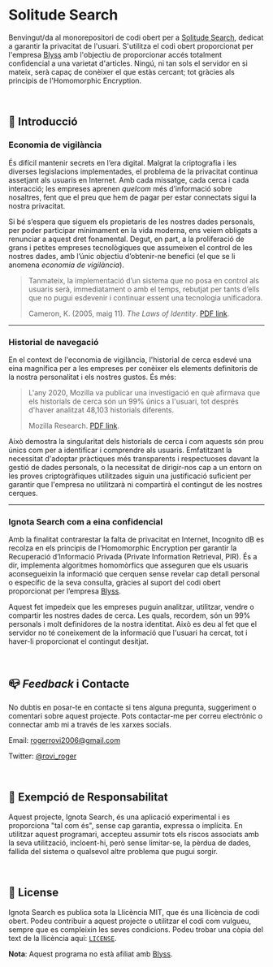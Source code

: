 [website]: https://incognitodb.com
[blyss]: https://github.com/blyssprivacy

# Solitude Search

Benvingut/da al monorepositori de codi obert per a [Solitude Search][website], dedicat a garantir la privacitat de l'usuari. S'utilitza el codi obert proporcionat per l'empresa [Blyss][blyss] amb l'objectiu de proporcionar accés totalment confidencial a una varietat d'articles. Ningú, ni tan sols el servidor en si mateix, serà capaç de conèixer el que estàs cercant; tot gràcies als principis de l'Homomorphic Encryption.

<br />

## :dart: Introducció

### Economia de vigilància

És difícil mantenir secrets en l’era digital. Malgrat la criptografia i les diverses legislacions implementades, el problema de la privacitat continua assetjant als usuaris en Internet. Amb cada missatge, cada cerca i cada interacció; les empreses aprenen _quelcom_ més d’informació sobre nosaltres, fent que el preu que hem de pagar per estar connectats sigui la nostra privacitat.

Si bé s’espera que siguem els propietaris de les nostres dades personals, per poder participar mínimament en la vida moderna, ens veiem obligats a renunciar a aquest dret fonamental. Degut, en part, a la proliferació de grans i petites empreses tecnològiques que assumeixen el control de les nostres dades, amb l’únic objectiu d’obtenir-ne benefici (el que se li anomena _economia de vigilància_).

> Tanmateix, la implementació d’un sistema que no posa en control als usuaris serà, immediatament o amb el temps, rebutjat per tants d’ells que no pugui esdevenir i continuar essent una tecnologia unificadora.
>
> Cameron, K. (2005, maig 11). _The Laws of Identity_. [PDF link](https://www.identityblog.com/stories/2005/05/13/TheLawsOfIentity.pdf).

---

### Historial de navegació

En el context de l'economia de vigilància, l'historial de cerca esdevé una eina magnífica per a les empreses per conèixer els elements definitoris de la nostra personalitat i els nostres gustos. És més:

> L'any 2020, Mozilla va publicar una investigació en què afirmava que els historials de cerca són un 99% únics a l'usuari, tot després d'haver analitzat 48,103 historials diferents.
>
> Mozilla Research. [PDF link](https://www.usenix.org/system/files/soups2020-bird.pdf).

Això demostra la singularitat dels historials de cerca i com aquests són prou únics com per a identificar i comprendre als usuaris. Emfatitzant la necessitat d'adoptar pràctiques més transparents i respectuoses davant la gestió de dades personals, o la necessitat de dirigir-nos cap a un entorn on les proves criptogràfiques utilitzades siguin una justificació suficient per garantir que l'empresa no utilitzarà ni compartirà el contingut de les nostres cerques.

---

### Ignota Search com a eina confidencial

Amb la finalitat contrarestar la falta de privacitat en Internet, Incognito dB es recolza en els principis de l’Homomorphic Encryption per garantir la Recuperació d’Informació Privada (Private Information Retrieval, PIR). És a dir, implementa algoritmes homomòrfics que asseguren que els usuaris aconsegueixin la informació que cerquen sense revelar cap detall personal o específic de la seva consulta, gràcies al suport del codi obert proporcionat per l’empresa [Blyss][blyss].

Aquest fet impedeix que les empreses puguin analitzar, utilitzar, vendre o compartir les nostres dades de cerca. Les quals, recordem, són un 99% personals i molt definidores de la nostra identitat. Això es deu al fet que el servidor no té coneixement de la informació que l'usuari ha cercat, tot i haver-li proporcionat el contingut desitjat.

<br />

## :mailbox_closed: _Feedback_ i Contacte

No dubtis en posar-te en contacte si tens alguna pregunta, suggeriment o comentari sobre aquest projecte. Pots contactar-me per correu electrònic o connectar amb mi a través de les xarxes socials.

Email: [rogerrovi2006@gmail.com](mailto:rogerrovi2006@gmail.com)

Twitter: [@rovi_roger](https://twitter.com/rovi_roger)

<br />

## :triangular_flag_on_post: Exempció de Responsabilitat

Aquest projecte, Ignota Search, és una aplicació experimental i es proporciona "tal com és", sense cap garantia, expressa o implícita. En utilitzar aquest programari, accepteu assumir tots els riscos associats amb la seva utilització, incloent-hi, però sense limitar-se, la pèrdua de dades, fallida del sistema o qualsevol altre problema que pugui sorgir.

<br />

## :page_with_curl: License

Ignota Search es publica sota la Llicència MIT, que és una llicència de codi obert. Podeu contribuir a aquest projecte o utilitzar el codi com vulgueu, sempre que es compleixin les seves condicions. Podeu trobar una còpia del text de la llicència aquí: [`LICENSE`](LICENSE).

**Nota**: Aquest programa no està afiliat amb [Blyss][blyss].
